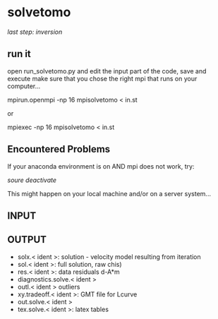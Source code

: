# solvetomo

*last step: inversion*

## run it

open run_solvetomo.py and edit the input part of the code, save
and execute make sure that you chose the right mpi that runs on your
computer...

mpirun.openmpi -np 16 mpisolvetomo < in.st

or

mpiexec -np 16 mpisolvetomo < in.st

## Encountered Problems

If your anaconda environment is on AND mpi does not work, try:

*soure deactivate*

This might happen on your local machine and/or on a server system...


## INPUT

## OUTPUT


* solx.< ident >: solution - velocity model resulting from iteration 
* sol.< ident >: full solution, raw chis)
* res.< ident >: data residuals d-A*m
* diagnostics.solve.< ident >
* outl.< ident > outliers
* xy.tradeoff.< ident >: GMT file for Lcurve
* out.solve.< ident >
* tex.solve.< ident >: latex tables


